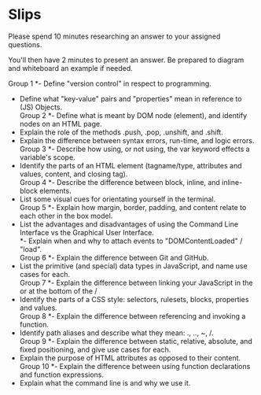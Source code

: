 # Slips

Please spend 10 minutes researching an answer to your assigned questions.

You'll then have 2 minutes to present an answer.
Be prepared to diagram and whiteboard an example if needed.

Group 1
*- Define "version control" in respect to programming.            
- Define what "key-value" pairs and "properties" mean in reference to (JS) Objects.               
Group 2
*- Define what is meant by DOM node (element), and identify nodes on an HTML page.               
- Explain the role of the methods .push, .pop, .unshift, and .shift.                
- Explain the difference between syntax errors, run-time, and logic errors. 
Group 3
*- Describe how using, or not using, the var keyword effects a variable's scope.               
- Identify the parts of an HTML element (tagname/type, attributes and values, content, and closing tag).                
Group 4
*- Describe the difference between block, inline, and inline-block elements.               
- List some visual cues for orientating yourself in the terminal.               
Group 5
*- Explain how margin, border, padding, and content relate to each other in the box model.               
- List the advantages and disadvantages of using the Command Line Interface vs the Graphical User Interface.                
*- Explain when and why to attach events to "DOMContentLoaded" / "load".               
Group 6
*- Explain the difference between Git and GitHub.                
- List the primitive (and special) data types in JavaScript, and name use cases for each.               
Group 7
*- Explain the difference between linking your JavaScript in the <head> or at the bottom of the <body>/                
- Identify the parts of a CSS style: selectors, rulesets, blocks, properties and values.                
Group 8
*- Explain the difference between referencing and invoking a function.               
- Identify path aliases and describe what they mean: ., .., ~, /.               
Group 9
*- Explain the difference between static, relative, absolute, and fixed positioning,  and give use cases for each.               
- Explain the purpose of HTML attributes as opposed to their content.               
Group 10
*- Explain the difference between using function declarations and function expressions.                
- Explain what the command line is and why we use it.
